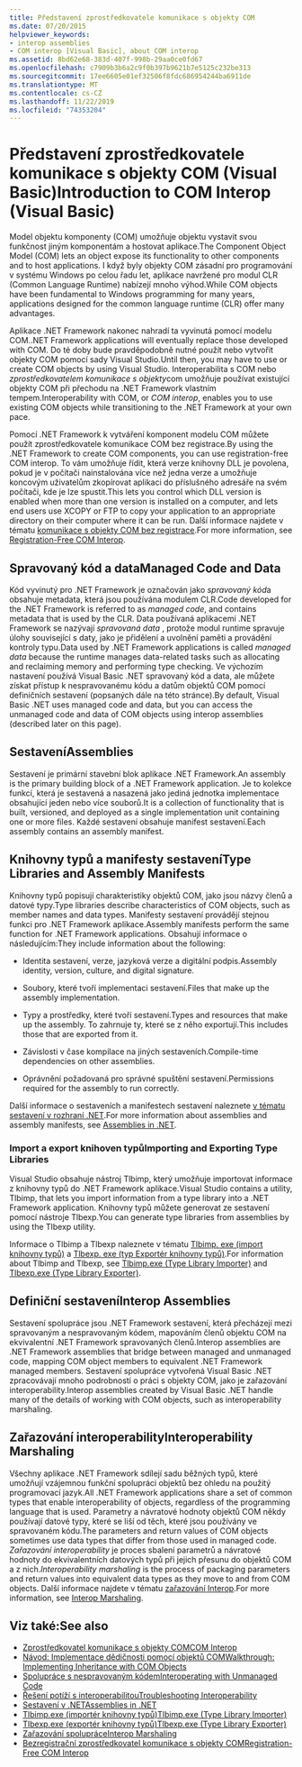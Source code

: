 ```yaml
---
title: Představení zprostředkovatele komunikace s objekty COM
ms.date: 07/20/2015
helpviewer_keywords:
- interop assemblies
- COM interop [Visual Basic], about COM interop
ms.assetid: 8bd62e68-383d-407f-998b-29aa0ce0fd67
ms.openlocfilehash: c7909b3b6a2c9f0b397b9621b7e5125c232be313
ms.sourcegitcommit: 17ee6605e01ef32506f8fdc686954244ba6911de
ms.translationtype: MT
ms.contentlocale: cs-CZ
ms.lasthandoff: 11/22/2019
ms.locfileid: "74353204"
---
```

# <a name="introduction-to-com-interop-visual-basic"></a><span data-ttu-id="4dfca-102">Představení zprostředkovatele komunikace s objekty COM (Visual Basic)</span><span class="sxs-lookup"><span data-stu-id="4dfca-102">Introduction to COM Interop (Visual Basic)</span></span>
<span data-ttu-id="4dfca-103">Model objektu komponenty (COM) umožňuje objektu vystavit svou funkčnost jiným komponentám a hostovat aplikace.</span><span class="sxs-lookup"><span data-stu-id="4dfca-103">The Component Object Model (COM) lets an object expose its functionality to other components and to host applications.</span></span> <span data-ttu-id="4dfca-104">I když byly objekty COM zásadní pro programování v systému Windows po celou řadu let, aplikace navržené pro modul CLR (Common Language Runtime) nabízejí mnoho výhod.</span><span class="sxs-lookup"><span data-stu-id="4dfca-104">While COM objects have been fundamental to Windows programming for many years, applications designed for the common language runtime (CLR) offer many advantages.</span></span>  
  
 <span data-ttu-id="4dfca-105">Aplikace .NET Framework nakonec nahradí ta vyvinutá pomocí modelu COM.</span><span class="sxs-lookup"><span data-stu-id="4dfca-105">.NET Framework applications will eventually replace those developed with COM.</span></span> <span data-ttu-id="4dfca-106">Do té doby bude pravděpodobně nutné použít nebo vytvořit objekty COM pomocí sady Visual Studio.</span><span class="sxs-lookup"><span data-stu-id="4dfca-106">Until then, you may have to use or create COM objects by using Visual Studio.</span></span> <span data-ttu-id="4dfca-107">Interoperabilita s COM nebo *zprostředkovatelem komunikace s objekty*com umožňuje používat existující objekty COM při přechodu na .NET Framework vlastním tempem.</span><span class="sxs-lookup"><span data-stu-id="4dfca-107">Interoperability with COM, or *COM interop*, enables you to use existing COM objects while transitioning to the .NET Framework at your own pace.</span></span>  
  
 <span data-ttu-id="4dfca-108">Pomocí .NET Framework k vytváření komponent modelu COM můžete použít zprostředkovatele komunikace COM bez registrace.</span><span class="sxs-lookup"><span data-stu-id="4dfca-108">By using the .NET Framework to create COM components, you can use registration-free COM interop.</span></span> <span data-ttu-id="4dfca-109">To vám umožňuje řídit, která verze knihovny DLL je povolena, pokud je v počítači nainstalována více než jedna verze a umožňuje koncovým uživatelům zkopírovat aplikaci do příslušného adresáře na svém počítači, kde je lze spustit.</span><span class="sxs-lookup"><span data-stu-id="4dfca-109">This lets you control which DLL version is enabled when more than one version is installed on a computer, and lets end users use XCOPY or FTP to copy your application to an appropriate directory on their computer where it can be run.</span></span> <span data-ttu-id="4dfca-110">Další informace najdete v tématu [komunikace s objekty COM bez registrace](../../../framework/interop/registration-free-com-interop.md).</span><span class="sxs-lookup"><span data-stu-id="4dfca-110">For more information, see [Registration-Free COM Interop](../../../framework/interop/registration-free-com-interop.md).</span></span>  
  
## <a name="managed-code-and-data"></a><span data-ttu-id="4dfca-111">Spravovaný kód a data</span><span class="sxs-lookup"><span data-stu-id="4dfca-111">Managed Code and Data</span></span>  
 <span data-ttu-id="4dfca-112">Kód vyvinutý pro .NET Framework je označován jako *spravovaný kód*a obsahuje metadata, která jsou používána modulem CLR.</span><span class="sxs-lookup"><span data-stu-id="4dfca-112">Code developed for the .NET Framework is referred to as *managed code*, and contains metadata that is used by the CLR.</span></span> <span data-ttu-id="4dfca-113">Data používaná aplikacemi .NET Framework se nazývají *spravovaná data* , protože modul runtime spravuje úlohy související s daty, jako je přidělení a uvolnění paměti a provádění kontroly typu.</span><span class="sxs-lookup"><span data-stu-id="4dfca-113">Data used by .NET Framework applications is called *managed data* because the runtime manages data-related tasks such as allocating and reclaiming memory and performing type checking.</span></span> <span data-ttu-id="4dfca-114">Ve výchozím nastavení používá Visual Basic .NET spravovaný kód a data, ale můžete získat přístup k nespravovanému kódu a datům objektů COM pomocí definičních sestavení (popsaných dále na této stránce).</span><span class="sxs-lookup"><span data-stu-id="4dfca-114">By default, Visual Basic .NET uses managed code and data, but you can access the unmanaged code and data of COM objects using interop assemblies (described later on this page).</span></span>  
  
## <a name="assemblies"></a><span data-ttu-id="4dfca-115">Sestavení</span><span class="sxs-lookup"><span data-stu-id="4dfca-115">Assemblies</span></span>  
 <span data-ttu-id="4dfca-116">Sestavení je primární stavební blok aplikace .NET Framework.</span><span class="sxs-lookup"><span data-stu-id="4dfca-116">An assembly is the primary building block of a .NET Framework application.</span></span> <span data-ttu-id="4dfca-117">Je to kolekce funkcí, která je sestavená a nasazená jako jediná jednotka implementace obsahující jeden nebo více souborů.</span><span class="sxs-lookup"><span data-stu-id="4dfca-117">It is a collection of functionality that is built, versioned, and deployed as a single implementation unit containing one or more files.</span></span> <span data-ttu-id="4dfca-118">Každé sestavení obsahuje manifest sestavení.</span><span class="sxs-lookup"><span data-stu-id="4dfca-118">Each assembly contains an assembly manifest.</span></span>  
  
## <a name="type-libraries-and-assembly-manifests"></a><span data-ttu-id="4dfca-119">Knihovny typů a manifesty sestavení</span><span class="sxs-lookup"><span data-stu-id="4dfca-119">Type Libraries and Assembly Manifests</span></span>  
 <span data-ttu-id="4dfca-120">Knihovny typů popisují charakteristiky objektů COM, jako jsou názvy členů a datové typy.</span><span class="sxs-lookup"><span data-stu-id="4dfca-120">Type libraries describe characteristics of COM objects, such as member names and data types.</span></span> <span data-ttu-id="4dfca-121">Manifesty sestavení provádějí stejnou funkci pro .NET Framework aplikace.</span><span class="sxs-lookup"><span data-stu-id="4dfca-121">Assembly manifests perform the same function for .NET Framework applications.</span></span> <span data-ttu-id="4dfca-122">Obsahují informace o následujícím:</span><span class="sxs-lookup"><span data-stu-id="4dfca-122">They include information about the following:</span></span>  
  
- <span data-ttu-id="4dfca-123">Identita sestavení, verze, jazyková verze a digitální podpis.</span><span class="sxs-lookup"><span data-stu-id="4dfca-123">Assembly identity, version, culture, and digital signature.</span></span>  
  
- <span data-ttu-id="4dfca-124">Soubory, které tvoří implementaci sestavení.</span><span class="sxs-lookup"><span data-stu-id="4dfca-124">Files that make up the assembly implementation.</span></span>  
  
- <span data-ttu-id="4dfca-125">Typy a prostředky, které tvoří sestavení.</span><span class="sxs-lookup"><span data-stu-id="4dfca-125">Types and resources that make up the assembly.</span></span> <span data-ttu-id="4dfca-126">To zahrnuje ty, které se z něho exportují.</span><span class="sxs-lookup"><span data-stu-id="4dfca-126">This includes those that are exported from it.</span></span>  
  
- <span data-ttu-id="4dfca-127">Závislosti v čase kompilace na jiných sestaveních.</span><span class="sxs-lookup"><span data-stu-id="4dfca-127">Compile-time dependencies on other assemblies.</span></span>  
  
- <span data-ttu-id="4dfca-128">Oprávnění požadovaná pro správné spuštění sestavení.</span><span class="sxs-lookup"><span data-stu-id="4dfca-128">Permissions required for the assembly to run correctly.</span></span>  
  
 <span data-ttu-id="4dfca-129">Další informace o sestaveních a manifestech sestavení naleznete [v tématu sestavení v rozhraní .NET](../../../standard/assembly/index.md).</span><span class="sxs-lookup"><span data-stu-id="4dfca-129">For more information about assemblies and assembly manifests, see [Assemblies in .NET](../../../standard/assembly/index.md).</span></span>  
  
### <a name="importing-and-exporting-type-libraries"></a><span data-ttu-id="4dfca-130">Import a export knihoven typů</span><span class="sxs-lookup"><span data-stu-id="4dfca-130">Importing and Exporting Type Libraries</span></span>  
 <span data-ttu-id="4dfca-131">Visual Studio obsahuje nástroj Tlbimp, který umožňuje importovat informace z knihovny typů do .NET Framework aplikace.</span><span class="sxs-lookup"><span data-stu-id="4dfca-131">Visual Studio contains a utility, Tlbimp, that lets you import information from a type library into a .NET Framework application.</span></span> <span data-ttu-id="4dfca-132">Knihovny typů můžete generovat ze sestavení pomocí nástroje Tlbexp.</span><span class="sxs-lookup"><span data-stu-id="4dfca-132">You can generate type libraries from assemblies by using the Tlbexp utility.</span></span>  
  
 <span data-ttu-id="4dfca-133">Informace o Tlbimp a Tlbexp naleznete v tématu [Tlbimp. exe (import knihovny typů)](../../../framework/tools/tlbimp-exe-type-library-importer.md) a [Tlbexp. exe (typ Exportér knihovny typů)](../../../framework/tools/tlbexp-exe-type-library-exporter.md).</span><span class="sxs-lookup"><span data-stu-id="4dfca-133">For information about Tlbimp and Tlbexp, see [Tlbimp.exe (Type Library Importer)](../../../framework/tools/tlbimp-exe-type-library-importer.md) and [Tlbexp.exe (Type Library Exporter)](../../../framework/tools/tlbexp-exe-type-library-exporter.md).</span></span>  
  
## <a name="interop-assemblies"></a><span data-ttu-id="4dfca-134">Definiční sestavení</span><span class="sxs-lookup"><span data-stu-id="4dfca-134">Interop Assemblies</span></span>  
 <span data-ttu-id="4dfca-135">Sestavení spolupráce jsou .NET Framework sestavení, která přecházejí mezi spravovaným a nespravovaným kódem, mapováním členů objektu COM na ekvivalentní .NET Framework spravovaných členů.</span><span class="sxs-lookup"><span data-stu-id="4dfca-135">Interop assemblies are .NET Framework assemblies that bridge between managed and unmanaged code, mapping COM object members to equivalent .NET Framework managed members.</span></span> <span data-ttu-id="4dfca-136">Sestavení spolupráce vytvořená Visual Basic .NET zpracovávají mnoho podrobností o práci s objekty COM, jako je zařazování interoperability.</span><span class="sxs-lookup"><span data-stu-id="4dfca-136">Interop assemblies created by Visual Basic .NET handle many of the details of working with COM objects, such as interoperability marshaling.</span></span>  
  
## <a name="interoperability-marshaling"></a><span data-ttu-id="4dfca-137">Zařazování interoperability</span><span class="sxs-lookup"><span data-stu-id="4dfca-137">Interoperability Marshaling</span></span>  
 <span data-ttu-id="4dfca-138">Všechny aplikace .NET Framework sdílejí sadu běžných typů, které umožňují vzájemnou funkční spolupráci objektů bez ohledu na použitý programovací jazyk.</span><span class="sxs-lookup"><span data-stu-id="4dfca-138">All .NET Framework applications share a set of common types that enable interoperability of objects, regardless of the programming language that is used.</span></span> <span data-ttu-id="4dfca-139">Parametry a návratové hodnoty objektů COM někdy používají datové typy, které se liší od těch, které jsou používány ve spravovaném kódu.</span><span class="sxs-lookup"><span data-stu-id="4dfca-139">The parameters and return values of COM objects sometimes use data types that differ from those used in managed code.</span></span> <span data-ttu-id="4dfca-140">*Zařazování interoperability* je proces sbalení parametrů a návratové hodnoty do ekvivalentních datových typů při jejich přesunu do objektů COM a z nich.</span><span class="sxs-lookup"><span data-stu-id="4dfca-140">*Interoperability marshaling* is the process of packaging parameters and return values into equivalent data types as they move to and from COM objects.</span></span> <span data-ttu-id="4dfca-141">Další informace najdete v tématu [zařazování Interop](../../../framework/interop/interop-marshaling.md).</span><span class="sxs-lookup"><span data-stu-id="4dfca-141">For more information, see [Interop Marshaling](../../../framework/interop/interop-marshaling.md).</span></span>  
  
## <a name="see-also"></a><span data-ttu-id="4dfca-142">Viz také:</span><span class="sxs-lookup"><span data-stu-id="4dfca-142">See also</span></span>

- [<span data-ttu-id="4dfca-143">Zprostředkovatel komunikace s objekty COM</span><span class="sxs-lookup"><span data-stu-id="4dfca-143">COM Interop</span></span>](../../../visual-basic/programming-guide/com-interop/index.md)
- [<span data-ttu-id="4dfca-144">Návod: Implementace dědičnosti pomocí objektů COM</span><span class="sxs-lookup"><span data-stu-id="4dfca-144">Walkthrough: Implementing Inheritance with COM Objects</span></span>](../../../visual-basic/programming-guide/com-interop/walkthrough-implementing-inheritance-with-com-objects.md)
- [<span data-ttu-id="4dfca-145">Spolupráce s nespravovaným kódem</span><span class="sxs-lookup"><span data-stu-id="4dfca-145">Interoperating with Unmanaged Code</span></span>](../../../framework/interop/index.md)
- [<span data-ttu-id="4dfca-146">Řešení potíží s interoperabilitou</span><span class="sxs-lookup"><span data-stu-id="4dfca-146">Troubleshooting Interoperability</span></span>](../../../visual-basic/programming-guide/com-interop/troubleshooting-interoperability.md)
- [<span data-ttu-id="4dfca-147">Sestavení v .NET</span><span class="sxs-lookup"><span data-stu-id="4dfca-147">Assemblies in .NET</span></span>](../../../standard/assembly/index.md)
- [<span data-ttu-id="4dfca-148">Tlbimp.exe (importér knihovny typů)</span><span class="sxs-lookup"><span data-stu-id="4dfca-148">Tlbimp.exe (Type Library Importer)</span></span>](../../../framework/tools/tlbimp-exe-type-library-importer.md)
- [<span data-ttu-id="4dfca-149">Tlbexp.exe (exportér knihovny typů)</span><span class="sxs-lookup"><span data-stu-id="4dfca-149">Tlbexp.exe (Type Library Exporter)</span></span>](../../../framework/tools/tlbexp-exe-type-library-exporter.md)
- [<span data-ttu-id="4dfca-150">Zařazování spolupráce</span><span class="sxs-lookup"><span data-stu-id="4dfca-150">Interop Marshaling</span></span>](../../../framework/interop/interop-marshaling.md)
- [<span data-ttu-id="4dfca-151">Bezregistrační zprostředkovatel komunikace s objekty COM</span><span class="sxs-lookup"><span data-stu-id="4dfca-151">Registration-Free COM Interop</span></span>](../../../framework/interop/registration-free-com-interop.md)
